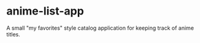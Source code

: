 # anime-list-app
 A small "my favorites" style catalog application for keeping track of anime titles.
